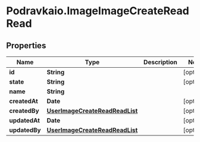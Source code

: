 # Podravkaio.ImageImageCreateReadRead

## Properties
Name | Type | Description | Notes
------------ | ------------- | ------------- | -------------
**id** | **String** |  | [optional] 
**state** | **String** |  | [optional] 
**name** | **String** |  | 
**createdAt** | **Date** |  | [optional] 
**createdBy** | [**UserImageCreateReadReadList**](UserImageCreateReadReadList.md) |  | [optional] 
**updatedAt** | **Date** |  | [optional] 
**updatedBy** | [**UserImageCreateReadReadList**](UserImageCreateReadReadList.md) |  | [optional] 


